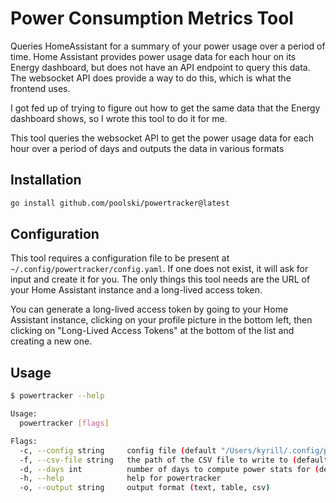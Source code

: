 # Power Consumption Metrics Tool

Queries HomeAssistant for a summary of your power usage over a period of time.
Home Assistant provides power usage data for each hour on its Energy dashboard, but does not have an API endpoint to query this data.
The websocket API does provide a way to do this, which is what the frontend uses.

I got fed up of trying to figure out how to get the same data that the Energy dashboard shows, so I wrote this tool to do it for me.

This tool queries the websocket API to get the power usage data for each hour over a period of days and outputs the data in various formats

## Installation

```bash
go install github.com/poolski/powertracker@latest
```

## Configuration

This tool requires a configuration file to be present at `~/.config/powertracker/config.yaml`. If one does not exist, it will ask for input and create it for you.
The only things this tool needs are the URL of your Home Assistant instance and a long-lived access token.

You can generate a long-lived access token by going to your Home Assistant instance, clicking on your profile picture in the bottom left, then clicking on "Long-Lived Access Tokens" at the bottom of the list and creating a new one.

## Usage

```bash
$ powertracker --help

Usage:
  powertracker [flags]

Flags:
  -c, --config string     config file (default "/Users/kyrill/.config/powertracker/config.yaml")
  -f, --csv-file string   the path of the CSV file to write to (default "results.csv")
  -d, --days int          number of days to compute power stats for (default 30)
  -h, --help              help for powertracker
  -o, --output string     output format (text, table, csv)
```
